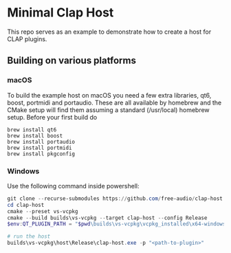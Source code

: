 # Minimal Clap Host

This repo serves as an example to demonstrate how to create a host for CLAP plugins.

## Building on various platforms

### macOS

To build the example host on macOS you need a few extra libraries, qt6, boost, portmidi and portaudio.
These are all available by homebrew and the CMake setup will find them assuming a standard
(/usr/local) homebrew setup. Before your first build do

```shell
brew install qt6
brew install boost
brew install portaudio
brew install portmidi
brew install pkgconfig
```

### Windows

Use the following command inside powershell:
```powershell
git clone --recurse-submodules https://github.com/free-audio/clap-host
cd clap-host
cmake --preset vs-vcpkg
cmake --build builds\vs-vcpkg --target clap-host --config Release
$env:QT_PLUGIN_PATH = "$pwd\builds\vs-vcpkg\vcpkg_installed\x64-windows\Qt6\plugins\"

# run the host
builds\vs-vcpkg\host\Release\clap-host.exe -p "<path-to-plugin>"
```
